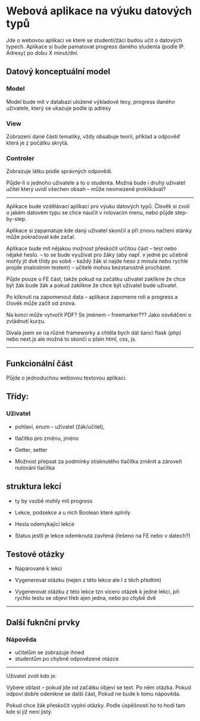 # Webová aplikace na výuku datových typů

Jde o webovou aplikaci ve které se studenti/žáci  budou učit o datových typech. Aplikace si bude pamatovat progress daného studenta (podle IP. Adresy) po dobu X minut/dní.

## Datový konceptuální model

### Model

Model bude mít v databazi uložené výkladové texy, progress daného uživatele, který se ukazuje podle ip adresy

### View

Zobrazení dané části tematiky, vždy obsabuje teorii, příklad a odpověď která je z počátku skrytá.

### Controler

Zobrazuje látku podle správných odpovědí.

Půjde-li o jednoho uživatele a to o studenta. Možná bude i druhý uživatel učitel který uvidí všechen obsah – může neomezeně proklikávat?

---

Aplikace bude vzdělávací aplikací pro výuku datových typů. Člověk si zvolí o jakém datovém typu se chce naučit v rolovacím menu, nebo půjde step-by-step.

Aplikace si zapamatuje kde daný uživatel skončil a při znovu načtení stánky může pokračovat kde začal.

Aplikace bude mít nějakou možnost přeskočit určitou část – test nebo nějaké heslo. – to se bude využívat pro žáky (aby např. v jedné pc učebně mohly jít dvě třídy po sobě - každý žák si najde heso z minula nebo rychle projde znalostním testem) – učitelé mohou bezstarostně procházet.

Půjde pouze o FE část, takže pokud na začátku uživatel zaklikne že chce být žák bude žák a pokud zaklikne že chce být uživatel bude uživatel.

Po kliknutí na zapomenout data – aplikace zapomene roli a progress a člověk může začít od znova.

Na konci může vytvořit PDF? Se jménem – freemarker??? Jako osvědčení o zvládnutí kurzu.

Dívala jsem se na různé frameworky a chtěla bych dát šanci flask (php) nebo next.js ale možná to skončí u plain html, css, js.

---
## Funkcionální část

Půjde o jednoduchou webovou textovou aplikaci.

## Třídy:

### Uživatel 
- pohlaví, enum 
– uživatel (žák/učitel),
- tlačítko pro změnu, jméno

-  Getter, setter

-  Možnost přepsat za podmínky stisknutého tlačítka změnit a zároveň nulování tlačítka

## struktura lekcí 

- ty by  vsobě mohly mít progress

-   Lekce, podsekce a u nich Boolean které splnily

-  Hesla odemykající lekce

-   Status jestli je lekce odemknutá zavřená (řešeno na FE nebo v datech?)

## Testové otázky

- Napárované k lekci

- Vygenerovat otázku (nejen z této lekce ale I z těch předtím)

- Vygenerovat otázku z této lekce tzn vícero otázek k jedné lekci, při rychlo testu se objeví třeb ajen jedna, nebo po chybě dvě

---
## Další fuknční prvky
### Nápověda 
- učitelům se zobrazuje ihned
- studentům po chybně odpovězené otázce

---
Uživatel zvolí kdo je.

Vybere oblast – pokud jde od začátku objeví se text. Po něm otázka. Pokud odpoví dobře odemkne se další část, Pokud ne bude k tomu nápověda.

Pokud chce žák přeskočit vyplní otázky. Podle úspěšnosti ho to hodí tam kde si již není jistý.